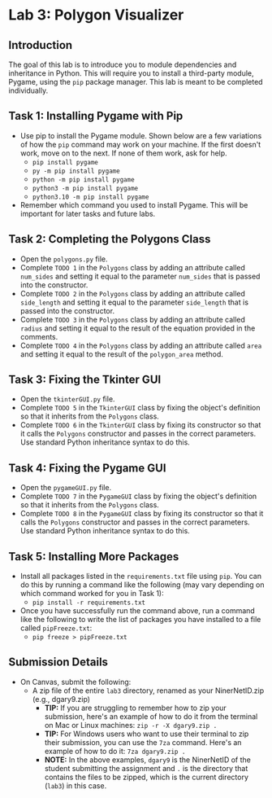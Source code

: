 # Lab 3: Polygon Visualizer

## Introduction

The goal of this lab is to introduce you to module dependencies and inheritance in Python. This will require you to install a third-party module, Pygame, using the `pip` package manager. This lab is meant to be completed individually.

## Task 1: Installing Pygame with Pip

- Use pip to install the Pygame module. Shown below are a few variations of how the `pip` command may work on your machine. If the first doesn't work, move on to the next. If none of them work, ask for help.
  - `pip install pygame`
  - `py -m pip install pygame`
  - `python -m pip install pygame`
  - `python3 -m pip install pygame`
  - `python3.10 -m pip install pygame`
- Remember which command you used to install Pygame. This will be important for later tasks and future labs.

## Task 2: Completing the Polygons Class

- Open the `polygons.py` file.
- Complete `TODO 1` in the `Polygons` class by adding an attribute called `num_sides` and setting it equal to the parameter `num_sides` that is passed into the constructor.
- Complete `TODO 2` in the `Polygons` class by adding an attribute called `side_length` and setting it equal to the parameter `side_length` that is passed into the constructor.
- Complete `TODO 3` in the `Polygons` class by adding an attribute called `radius` and setting it equal to the result of the equation provided in the comments.
- Complete `TODO 4` in the `Polygons` class by adding an attribute called `area` and setting it equal to the result of the `polygon_area` method.

## Task 3: Fixing the Tkinter GUI

- Open the `tkinterGUI.py` file.
- Complete `TODO 5` in the `TkinterGUI` class by fixing the object's definition so that it inherits from the `Polygons` class.
- Complete `TODO 6` in the `TkinterGUI` class by fixing its constructor so that it calls the `Polygons` constructor and passes in the correct parameters. Use standard Python inheritance syntax to do this.

## Task 4: Fixing the Pygame GUI

- Open the `pygameGUI.py` file.
- Complete `TODO 7` in the `PygameGUI` class by fixing the object's definition so that it inherits from the `Polygons` class.
- Complete `TODO 8` in the `PygameGUI` class by fixing its constructor so that it calls the `Polygons` constructor and passes in the correct parameters. Use standard Python inheritance syntax to do this.

## Task 5: Installing More Packages

- Install all packages listed in the `requirements.txt` file using `pip`. You can do this by running a command like the following (may vary depending on which command worked for you in Task 1):
  - `pip install -r requirements.txt`
- Once you have successfully run the command above, run a command like the following to write the list of packages you have installed to a file called `pipFreeze.txt`:
  - `pip freeze > pipFreeze.txt`

## Submission Details

- On Canvas, submit the following:
  - A zip file of the entire `lab3` directory, renamed as your NinerNetID.zip (e.g., dgary9.zip)
    - **TIP:** If you are struggling to remember how to zip your submission, here's an example of how to do it from the terminal on Mac or Linux machines: `zip -r -X dgary9.zip .`
    - **TIP:** For Windows users who want to use their terminal to zip their submission, you can use the `7za` command. Here's an example of how to do it: `7za dgary9.zip .`
    - **NOTE:** In the above examples, `dgary9` is the NinerNetID of the student submitting the assignment and `.` is the directory that contains the files to be zipped, which is the current directory (`lab3`) in this case.
